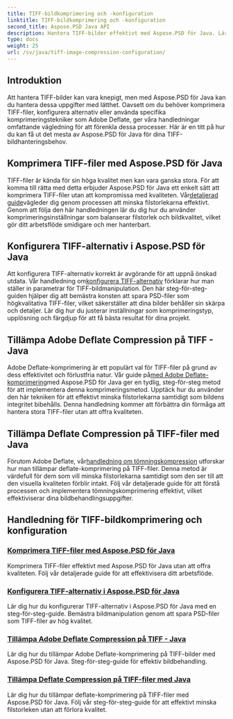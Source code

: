 ```yaml
---
title: TIFF-bildkomprimering och -konfiguration
linktitle: TIFF-bildkomprimering och -konfiguration
second_title: Aspose.PSD Java API
description: Hantera TIFF-bilder effektivt med Aspose.PSD för Java. Lär dig att komprimera, konfigurera och tillämpa Adobe Deflate-komprimering på TIFF-filer med våra steg-för-steg handledningar.
type: docs
weight: 25
url: /sv/java/tiff-image-compression-configuration/
---
```

## Introduktion

Att hantera TIFF-bilder kan vara knepigt, men med Aspose.PSD för Java kan du hantera dessa uppgifter med lätthet. Oavsett om du behöver komprimera TIFF-filer, konfigurera alternativ eller använda specifika komprimeringstekniker som Adobe Deflate, ger våra handledningar omfattande vägledning för att förenkla dessa processer. Här är en titt på hur du kan få ut det mesta av Aspose.PSD för Java för dina TIFF-bildhanteringsbehov.

## Komprimera TIFF-filer med Aspose.PSD för Java

 TIFF-filer är kända för sin höga kvalitet men kan vara ganska stora. För att komma till rätta med detta erbjuder Aspose.PSD för Java ett enkelt sätt att komprimera TIFF-filer utan att kompromissa med kvaliteten. Vår[detaljerad guide](./compress-tiff-files/)vägleder dig genom processen att minska filstorlekarna effektivt. Genom att följa den här handledningen lär du dig hur du använder komprimeringsinställningar som balanserar filstorlek och bildkvalitet, vilket gör ditt arbetsflöde smidigare och mer hanterbart.

## Konfigurera TIFF-alternativ i Aspose.PSD för Java

 Att konfigurera TIFF-alternativ korrekt är avgörande för att uppnå önskad utdata. Vår handledning om[konfigurera TIFF-alternativ](./configure-tiff-options/) förklarar hur man ställer in parametrar för TIFF-bildmanipulation. Den här steg-för-steg-guiden hjälper dig att bemästra konsten att spara PSD-filer som högkvalitativa TIFF-filer, vilket säkerställer att dina bilder behåller sin skärpa och detaljer. Lär dig hur du justerar inställningar som komprimeringstyp, upplösning och färgdjup för att få bästa resultat för dina projekt.

## Tillämpa Adobe Deflate Compression på TIFF - Java

 Adobe Deflate-komprimering är ett populärt val för TIFF-filer på grund av dess effektivitet och förlustfria natur. Vår guide på[med Adobe Deflate-komprimering](./apply-adobe-deflate-compression-tiff/)med Aspose.PSD för Java ger en tydlig, steg-för-steg metod för att implementera denna komprimeringsmetod. Upptäck hur du använder den här tekniken för att effektivt minska filstorlekarna samtidigt som bildens integritet bibehålls. Denna handledning kommer att förbättra din förmåga att hantera stora TIFF-filer utan att offra kvaliteten.

## Tillämpa Deflate Compression på TIFF-filer med Java

 Förutom Adobe Deflate, vår[handledning om tömningskompression](./apply-deflate-compression-tiff-files/) utforskar hur man tillämpar deflate-komprimering på TIFF-filer. Denna metod är värdefull för dem som vill minska filstorlekarna samtidigt som den ser till att den visuella kvaliteten förblir intakt. Följ vår detaljerade guide för att förstå processen och implementera tömningskomprimering effektivt, vilket effektiviserar dina bildbehandlingsuppgifter.

## Handledning för TIFF-bildkomprimering och konfiguration
### [Komprimera TIFF-filer med Aspose.PSD för Java](./compress-tiff-files/)
Komprimera TIFF-filer effektivt med Aspose.PSD för Java utan att offra kvaliteten. Följ vår detaljerade guide för att effektivisera ditt arbetsflöde.
### [Konfigurera TIFF-alternativ i Aspose.PSD för Java](./configure-tiff-options/)
Lär dig hur du konfigurerar TIFF-alternativ i Aspose.PSD för Java med en steg-för-steg-guide. Bemästra bildmanipulation genom att spara PSD-filer som TIFF-filer av hög kvalitet.
### [Tillämpa Adobe Deflate Compression på TIFF - Java](./apply-adobe-deflate-compression-tiff/)
Lär dig hur du tillämpar Adobe Deflate-komprimering på TIFF-bilder med Aspose.PSD för Java. Steg-för-steg-guide för effektiv bildbehandling.
### [Tillämpa Deflate Compression på TIFF-filer med Java](./apply-deflate-compression-tiff-files/)
Lär dig hur du tillämpar deflate-komprimering på TIFF-filer med Aspose.PSD för Java. Följ vår steg-för-steg-guide för att effektivt minska filstorleken utan att förlora kvalitet.